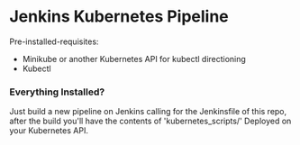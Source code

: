 # Jenkins Kubernetes Pipeline

Pre-installed-requisites:
- Minikube or another Kubernetes API for kubectl directioning
- Kubectl

### Everything Installed?
Just build a new pipeline on Jenkins calling for the Jenkinsfile of this repo, after the build you'll have the contents of 'kubernetes_scripts/' Deployed on your Kubernetes API.